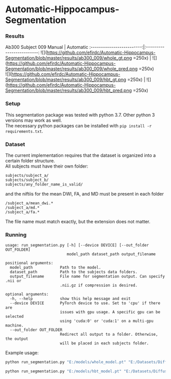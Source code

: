 # Automatic-Hippocampus-Segmentation

### Results
Ab300 Subject 009
Manual                     | Automatic
:-------------------------:|:-------------------------:
![](https://github.com/efirdc/Automatic-Hippocampus-Segmentation/blob/master/results/ab300_009/whole_gt.png =250x)  |  ![](https://github.com/efirdc/Automatic-Hippocampus-Segmentation/blob/master/results/ab300_009/whole_pred.png =250x)  
![](https://github.com/efirdc/Automatic-Hippocampus-Segmentation/blob/master/results/ab300_009/hbt_gt.png =250x)  |  ![](https://github.com/efirdc/Automatic-Hippocampus-Segmentation/blob/master/results/ab300_009/hbt_pred.png =250x)

### Setup
This segmentation package was tested with python 3.7. Other python 3 versions may work as well.  
The necessary python packages can be installed with `pip install -r requirements.txt`.

### Dataset
The current implementation requires that the dataset is organized into a certain folder structure.  
All subjects must have their own folder:
```
subjects/subject_a/
subjects/subject_b/
subjects/any_folder_name_is_valid/
```
and the niftiis for the mean DWI, FA, and MD must be present in each folder

```
/subject_a/mean_dwi.*
/subject_a/md.*
/subject_a/fa.*
```
The file name must match exactly, but the extension does not matter.

### Running

```
usage: run_segmentation.py [-h] [--device DEVICE] [--out_folder OUT_FOLDER]
                           model_path dataset_path output_filename
                           
positional arguments:
  model_path            Path to the model.
  dataset_path          Path to the subjects data folders.
  output_filename       File name for segmentation output. Can specify .nii or
                        .nii.gz if compression is desired.

optional arguments:
  -h, --help            show this help message and exit
  --device DEVICE       PyTorch device to use. Set to 'cpu' if there are
                        issues with gpu usage. A specific gpu can be selected
                        using 'cuda:0' or 'cuda:1' on a multi-gpu machine.
  --out_folder OUT_FOLDER
                        Redirect all output to a folder. Otherwise, the output
                        will be placed in each subjects folder.

```
Example usage:
```bash
python run_segmentation.py "E:/models/whole_model.pt" "E:/Datasets/Diffusion_MRI/Subjects/" whole_pred.nii.gz
```

```bash
python run_segmentation.py "E:/models/hbt_model.pt" "E:/Datasets/Diffusion_MRI/Subjects/" hbt_pred.nii.gz --out_folder "E:/Datasets/Diffusion_MRI/HBT_Predictions/"
```
